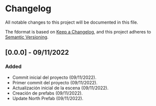 # Changelog

All notable changes to this project will be documented in this file.

The fdormat is based on [Keep a Changelog](https://keepachangelog.com/en/1.0.0/),
and this project adheres to [Semantic Versioning](https://semver.org/spec/v2.0.0.html).

## [0.0.0] - 09/11/2022

### Added

- Commit inicial del proyecto (09/11/2022).
- Primer commit del proyecto (09/11/2022).
- Actualización inicial de la escena (09/11/2022).
- Creación de prefabs (09/11/2022).
- Update North Prefab (09/11/2022).
